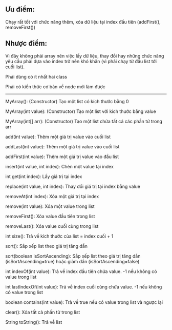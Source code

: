
Ưu điểm:
---

Chạy rất tốt với chức năng thêm, xóa dữ liệu tại index đầu tiên (addFirst(), removeFirst())

Nhược điểm: 
---

Vì đây không phải array nên việc lấy dữ liệu, thay đổi hay những chức năng yêu cầu phải dựa
vào index trở nên khó khăn (vì phải chạy từ đầu list tới cuối list).

Phải dùng có ít nhất hai class

Phải có kiến thức cơ bản về node mới làm được

---

MyArray(): (Constructor) Tạo một list có kích thước bằng 0 

MyArray(int value): (Constructor) Tạo một list với kích thước bằng value 

MyArray(int[] arr): (Constructor) Tạo một list chứa tất cả các phần tử trong arr 

add(int value): Thêm một giá trị value vào cuối list

addLast(int value): Thêm một giá trị value vào cuối list

addFirst(int value): Thêm một giá trị value vào đầu list 

insert(int value, int index): Chèn một value tại index 
 
int get(int index): Lấy giá trị tại index 

replace(int value, int index): Thay đổi giá trị tại index bằng value

removeAt(int index): Xóa một giá trị tại index 

remove(int value): Xóa một value trong list

removeFirst(): Xóa value đầu tiên trong list

removeLast(): Xóa value cuối cùng trong list

int size(): Trả về kích thước của list = index cuối + 1

sort(): Sắp xếp list theo giá trị tăng dần 

sort(boolean isSortAscending): Sắp xếp list theo giá trị tăng dần (isSortAscending=true) hoặc giảm dần (isSortAscending=false)

int indexOf(int value): Trả về index đầu tiên chứa value. -1 nếu không có value trong list

int lastIndexOf(int value): Trả về index cuối cùng chứa value. -1 nếu không có value trong list 

boolean contains(int value): Trả về true nếu có value trong list và ngược lại

clear(): Xóa tất cả phần tử trong list

String toString(): Trả về list
